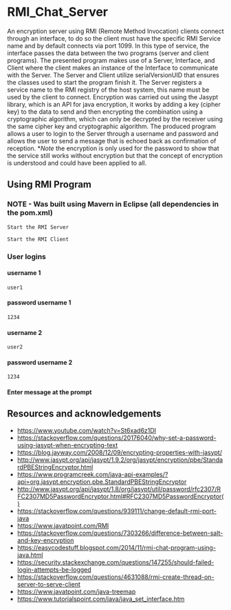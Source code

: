 # RMI_Chat_Server
An encryption server using RMI (Remote Method Invocation) clients connect through an interface, to do so the client must have the specific RMI Service name and by default connects via port 1099. In this type of service, the interface passes the data between the two programs (server and client programs). The presented program makes use of a Server, Interface, and Client where the client makes an instance of the Interface to communicate with the Server. The Server and Client utilize serialVersionUID that ensures the classes used to start the program finish it. The Server registers a service name to the RMI registry of the host system, this name must be used by the client to connect. Encryption was carried out using the Jasypt library, which is an API for java encryption, it works by adding a key (cipher key) to the data to send and then encrypting the combination using a cryptographic algorithm, which can only be decrypted by the receiver using the same cipher key and cryptographic algorithm. The produced program allows a user to login to the Server through a username and password and allows the user to send a message that is echoed back as confirmation of reception. **Note* the encryption is only used for the password to show that the service still works without encryption but that the concept of encryption is understood and could have been applied to all.

## Using RMI Program

### NOTE - Was built using Mavern in Eclipse (all dependencies in the pom.xml)
```
Start the RMI Server
```
```
Start the RMI Client
```
### User logins
#### username 1
```
user1 
```
#### password username 1
```
1234
```
#### username 2
```
user2
```
#### password username 2
```
1234
```
#### Enter message at the prompt

## Resources and acknowledgements

* https://www.youtube.com/watch?v=St6xad6z1DI
* https://stackoverflow.com/questions/20176040/why-set-a-password-using-jasypt-when-encrypting-text
* https://blog.jayway.com/2008/12/09/encrypting-properties-with-jasypt/
* http://www.jasypt.org/api/jasypt/1.9.2/org/jasypt/encryption/pbe/StandardPBEStringEncryptor.html
* https://www.programcreek.com/java-api-examples/?api=org.jasypt.encryption.pbe.StandardPBEStringEncryptor
* http://www.jasypt.org/api/jasypt/1.8/org/jasypt/util/password/rfc2307/RFC2307MD5PasswordEncryptor.html#RFC2307MD5PasswordEncryptor()
* https://stackoverflow.com/questions/939111/change-default-rmi-port-java
* https://www.javatpoint.com/RMI
* https://stackoverflow.com/questions/7303266/difference-between-salt-and-key-encryption
* https://easycodestuff.blogspot.com/2014/11/rmi-chat-program-using-java.html
* https://security.stackexchange.com/questions/147255/should-failed-login-attempts-be-logged
* https://stackoverflow.com/questions/4631088/rmi-create-thread-on-server-to-serve-client
* https://www.javatpoint.com/java-treemap
* https://www.tutorialspoint.com/java/java_set_interface.htm
